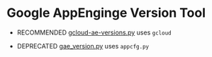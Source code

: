 # Google AppEnginge Version Tool #

- RECOMMENDED [gcloud-ae-versions.py](gcloud-ae-versions.md) uses `gcloud`

- DEPRECATED  [gae_version.py](gae_version.md) uses `appcfg.py`
